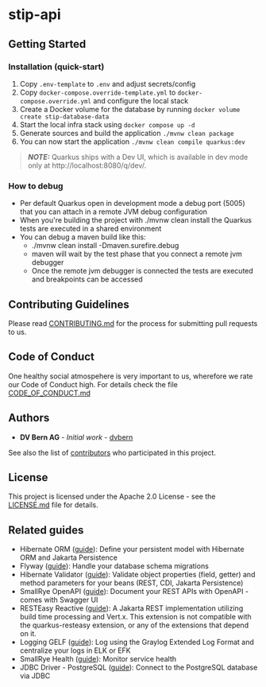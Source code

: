 # stip-api

## Getting Started

### Installation (quick-start)

1. Copy `.env-template` to `.env` and adjust secrets/config
2. Copy `docker-compose.override-template.yml` to `docker-compose.override.yml` and configure the local stack
3. Create a Docker volume for the database by running `docker volume create stip-database-data`
4. Start the local infra stack using `docker compose up -d`
5. Generate sources and build the application `./mvnw clean package`
5. You can now start the application `./mvnw clean compile quarkus:dev`

> **_NOTE:_**  Quarkus ships with a Dev UI, which is available in dev mode only at http://localhost:8080/q/dev/.

### How to debug
* Per default Quarkus open in development mode a debug port (5005) that you can attach in a remote JVM debug configuration
* When you're building the project with ./mvnw clean install the Quarkus tests are executed in a shared environment
* You can debug a maven build like this:
  * ./mvnw clean install -Dmaven.surefire.debug
  * maven will wait by the test phase that you connect a remote jvm debugger
  * Once the remote jvm debugger is connected the tests are executed and breakpoints can be accessed

## Contributing Guidelines

Please read [CONTRIBUTING.md](CONTRIBUTING.md) for the process for submitting pull requests to us.

## Code of Conduct

One healthy social atmospehere is very important to us, wherefore we rate our Code of Conduct high.
 For details check the file [CODE_OF_CONDUCT.md](CODE_OF_CONDUCT.md)

## Authors

* **DV Bern AG** - *Initial work* - [dvbern](https://github.com/dvbern)

See also the list of [contributors](https://github.com/dvbern/(RepoName)/contributors)
 who participated in this project.

## License

This project is licensed under the Apache 2.0 License - see the [LICENSE.md](LICENSE.md) file for details.

## Related guides

- Hibernate ORM ([guide](https://quarkus.io/guides/hibernate-orm)): Define your persistent model with Hibernate ORM and Jakarta Persistence
- Flyway ([guide](https://quarkus.io/guides/flyway)): Handle your database schema migrations
- Hibernate Validator ([guide](https://quarkus.io/guides/validation)): Validate object properties (field, getter) and method parameters for your beans (REST, CDI, Jakarta Persistence)
- SmallRye OpenAPI ([guide](https://quarkus.io/guides/openapi-swaggerui)): Document your REST APIs with OpenAPI - comes with Swagger UI
- RESTEasy Reactive ([guide](https://quarkus.io/guides/resteasy-reactive)): A Jakarta REST implementation utilizing build time processing and Vert.x. This extension is not compatible with the quarkus-resteasy extension, or any of the extensions that depend on it.
- Logging GELF ([guide](https://quarkus.io/guides/centralized-log-management)): Log using the Graylog Extended Log Format and centralize your logs in ELK or EFK
- SmallRye Health ([guide](https://quarkus.io/guides/smallrye-health)): Monitor service health
- JDBC Driver - PostgreSQL ([guide](https://quarkus.io/guides/datasource)): Connect to the PostgreSQL database via JDBC
